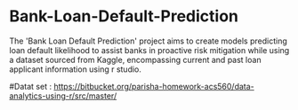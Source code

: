 # Bank-Loan-Default-Prediction
The 'Bank Loan Default Prediction' project aims to create models predicting loan default likelihood to assist banks in proactive risk mitigation while using a dataset sourced from Kaggle, encompassing current and past loan applicant information using r studio.

#Datat set :
https://bitbucket.org/parisha-homework-acs560/data-analytics-using-r/src/master/
